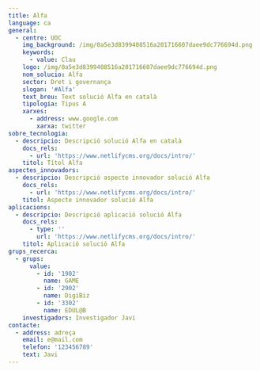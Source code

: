 ```yaml
---
title: Alfa
language: ca
general:
  - centre: UOC
    img_background: /img/0a5e3d8399408516a201716607daee9dc776694d.png
    keywords:
      - value: Clau
    logo: /img/0a5e3d8399408516a201716607daee9dc776694d.png
    nom_solucio: Alfa
    sector: Dret i governança
    slogan: '#Alfa'
    text_breu: Text solució Alfa en català
    tipologia: Tipus A
    xarxes:
      - address: www.google.com
        xarxa: twitter
sobre_tecnologia:
  - descripcio: Descripció solució Alfa en català
    docs_rels:
      - url: 'https://www.netlifycms.org/docs/intro/'
    titol: Títol Alfa
aspectes_innovadors:
  - descripcio: Descripció aspecte innovador solució Alfa
    docs_rels:
      - url: 'https://www.netlifycms.org/docs/intro/'
    titol: Aspecte innovador solució Alfa
aplicacions:
  - descripcio: Descripció aplicació solució Alfa
    docs_rels:
      - type: ''
        url: 'https://www.netlifycms.org/docs/intro/'
    titol: Aplicació solució Alfa
grups_recerca:
  - grups:
      value:
        - id: '1902'
          name: GAME
        - id: '2902'
          name: DigiBiz
        - id: '3302'
          name: EDUL@B
    investigadors: Investigador Javi
contacte:
  - address: adreça
    email: e@mail.com
    telefon: '123456789'
    text: Javi
---
```


